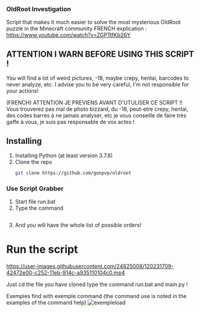 ### OldRoot Investigation
Script that makes it much easier to solve the most mysterious OldRoot puzzle in the Minecraft community 
FRENCH explication : https://www.youtube.com/watch?v=ZGPTtfKb26Y

## ATTENTION I WARN BEFORE USING THIS SCRIPT !
You will find a lot of weird pictures, -18, maybe crepy, hentai, barcodes to never analyze, etc.
I advise you to be very careful, I'm not responsible for your actions!

(FRENCH) ATTENTION JE PREVIENS AVANT D'UTULISER CE SCRIPT !!
Vous trouverez pas mal de photo bizzard, du -18, peut-etre crepy, hentai, des codes barres à ne jamais analyser, etc
je vous conseille de faire très gaffe à vous, je suis pas responsable de vos actes !

## Installing

1. Installing Python (at least version 3.7.8)
2. Clone the repo
   ```sh
   git clone https://github.com/gonpvp/oldroot
   ```

### Use Script Grabber

1. Start file run.bat
2. Type the command
   ```help
   ```
3. And you will have the whole list of possible orders!

# Run the script
https://user-images.githubusercontent.com/24825008/120231709-42472e00-c252-11eb-914c-a935110104c0.mp4

Just cd the file you have cloned 
type the command run.bat and main.py !

Exemples find with exemple command (the command use is noted in the examples of the command help)
![exempleload](https://user-images.githubusercontent.com/24825008/120231870-994d0300-c252-11eb-871c-a89df6c08d9a.PNG)

